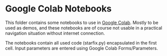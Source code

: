 # Google Colab Notebooks

This folder contains some notebooks to use in
[Google Colab](https://colab.research.google.com/).
Mostly to be used as demos, and these notebooks are of course
not usable in a practical navigation situation without internet
connection.

The notebooks contain all used code (starfix.py) encapsulated in
the first cell. Input parameters are entered using Google Colab
Forms/Parameters.
